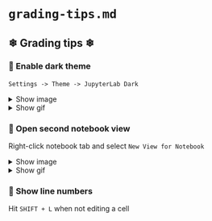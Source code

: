 # `grading-tips.md`

## ❄ Grading tips ❄ <a id="❄"></a>

### 🌸 Enable dark theme

`Settings -> Theme -> JupyterLab Dark`

<details>
    <summary>Show image</summary>
    <img src="images/dark.png" style="border-radius: 5px">   
</details>
    
<details>
    <summary>Show gif</summary>
    <img src="images/dark.gif" style="border-radius: 5px">
</details>

### 🌸 Open second notebook view

Right-click notebook tab and select `New View for Notebook`

<details>
    <summary>Show image</summary>
    <img src="images/view.png" style="border-radius: 5px">    
</details>
    
<details>
    <summary>Show gif</summary>
    <img src="images/view.gif" style="border-radius: 5px">
</details>

### 🌸 Show line numbers

Hit `SHIFT + L` when not editing a cell
